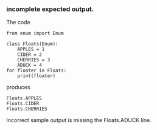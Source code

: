 ### incomplete expected output.
The code
```python3
from enum import Enum

class Floats(Enum):
    APPLES = 1
    CIDER = 2
    CHERRIES = 3
    ADUCK = 4
for floater in Floats:
    print(floater)
```
produces
```
Floats.APPLES
Floats.CIDER
Floats.CHERRIES
```
Incorrect sample output is missing the Floats.ADUCK line.
